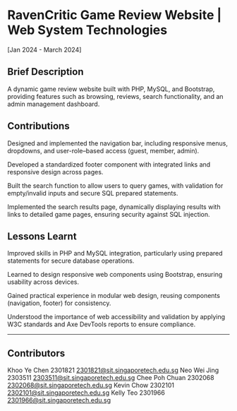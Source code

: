 # RavenCritic Game Review Website | Web System Technologies
[Jan 2024 - March 2024]

## Brief Description
A dynamic game review website built with PHP, MySQL, and Bootstrap, providing features such as browsing, reviews, search functionality, and an admin management dashboard.

## Contributions
Designed and implemented the navigation bar, including responsive menus, dropdowns, and user-role–based access (guest, member, admin).

Developed a standardized footer component with integrated links and responsive design across pages.

Built the search function to allow users to query games, with validation for empty/invalid inputs and secure SQL prepared statements.

Implemented the search results page, dynamically displaying results with links to detailed game pages, ensuring security against SQL injection.

## Lessons Learnt
Improved skills in PHP and MySQL integration, particularly using prepared statements for secure database operations.

Learned to design responsive web components using Bootstrap, ensuring usability across devices.

Gained practical experience in modular web design, reusing components (navigation, footer) for consistency.

Understood the importance of web accessibility and validation by applying W3C standards and Axe DevTools reports to ensure compliance.

__________________________________________________________________________________________________________________________________________

## Contributors
Khoo Ye Chen 2301821 2301821@sit.singaporetech.edu.sg
Neo Wei Jing 2303511 2303511@sit.singaporetech.edu.sg
Chee Poh Chuan 2302068 2302068@sit.singaporetech.edu.sg
Kevin Chow 2302101 2302101@sit.singaporetech.edu.sg
Kelly Teo 2301966 2301966@sit.singaporetech.edu.sg